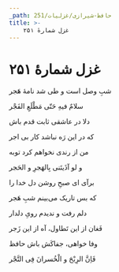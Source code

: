 ```yaml
---
_path: حافظ-شیرازی/غزلیات/251
title: >-
    غزل شمارهٔ ۲۵۱
---
```

# غزل شمارهٔ ۲۵۱

<div class="b" id="bn1"><div class="m1"><p>شبِ وصل است و طی شد نامهٔ هَجر</p></div>
<div class="m2"><p>سلامٌ فیهِ حَتّی مَطْلَعِ الفَجْر</p></div></div>
<div class="b" id="bn2"><div class="m1"><p>دلا در عاشقی ثابت قدم باش</p></div>
<div class="m2"><p>که در این رَه نباشد کار بی اجر</p></div></div>
<div class="b" id="bn3"><div class="m1"><p>من از رندی نخواهم کرد توبه</p></div>
<div class="m2"><p>و لو آذَیتَنی بِالهَجرِ و الحَجر</p></div></div>
<div class="b" id="bn4"><div class="m1"><p>برآی ای صبحِ روشن دل خدا را</p></div>
<div class="m2"><p>که بس تاریک می‌بینم شبِ هَجر</p></div></div>
<div class="b" id="bn5"><div class="m1"><p>دلم رفت و ندیدم رویِ دلدار</p></div>
<div class="m2"><p>فَغان از این تَطاول، آه از این زَجر</p></div></div>
<div class="b" id="bn6"><div class="m1"><p>وفا خواهی، جفاکَش باش حافظ</p></div>
<div class="m2"><p>فَاِنَّ الرِبْحَ و الْخُسرانَ فِی التَّجْر</p></div></div>
